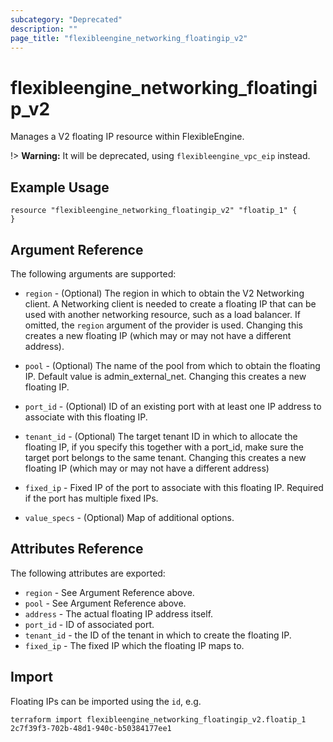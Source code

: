```yaml
---
subcategory: "Deprecated"
description: ""
page_title: "flexibleengine_networking_floatingip_v2"
---
```


# flexibleengine_networking_floatingip_v2

Manages a V2 floating IP resource within FlexibleEngine.

!> **Warning:** It will be deprecated, using `flexibleengine_vpc_eip` instead.

## Example Usage

```hcl
resource "flexibleengine_networking_floatingip_v2" "floatip_1" {
}
```

## Argument Reference

The following arguments are supported:

* `region` - (Optional) The region in which to obtain the V2 Networking client.
    A Networking client is needed to create a floating IP that can be used with
    another networking resource, such as a load balancer. If omitted, the
    `region` argument of the provider is used. Changing this creates a new
    floating IP (which may or may not have a different address).

* `pool` - (Optional) The name of the pool from which to obtain the floating
    IP. Default value is admin_external_net. Changing this creates a new floating IP.

* `port_id` - (Optional) ID of an existing port with at least one IP address to
    associate with this floating IP.

* `tenant_id` - (Optional) The target tenant ID in which to allocate the floating
    IP, if you specify this together with a port_id, make sure the target port
    belongs to the same tenant. Changing this creates a new floating IP (which
    may or may not have a different address)

* `fixed_ip` - Fixed IP of the port to associate with this floating IP. Required if
the port has multiple fixed IPs.

* `value_specs` - (Optional) Map of additional options.

## Attributes Reference

The following attributes are exported:

* `region` - See Argument Reference above.
* `pool` - See Argument Reference above.
* `address` - The actual floating IP address itself.
* `port_id` - ID of associated port.
* `tenant_id` - the ID of the tenant in which to create the floating IP.
* `fixed_ip` - The fixed IP which the floating IP maps to.

## Import

Floating IPs can be imported using the `id`, e.g.

```shell
terraform import flexibleengine_networking_floatingip_v2.floatip_1 2c7f39f3-702b-48d1-940c-b50384177ee1
```
